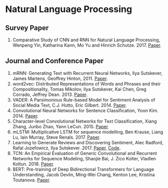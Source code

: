 # Natural Language Processing


## Survey Paper
1. Comparative Study of CNN and RNN for Natural Language Processing, Wenpeng Yin, Katharina Kann, Mo Yu and Hinrich Schutze. 2017. [Paper](https://arxiv.org/pdf/1702.01923.pdf).

## Journal and Conference Paper
1. mRNN: Generating Text with Recurrent Neural Networks, Ilya Sutskever, James Martens, Geoffrey Hinton, 2011. [Paper](https://www.cs.utoronto.ca/~ilya/pubs/2011/LANG-RNN.pdf).
2. word2vec: Distributed Representations of Words and Phrases
and their Compositionality, Tomas Mikolov, Ilya Sutskever, Kai Chen, Greg Corrado, Jeffrey Dean. 2013. [Paper](https://papers.nips.cc/paper/5021-distributed-representations-of-words-and-phrases-and-their-compositionality.pdf).
3. VADER: A Parsimonious Rule-based Model for
Sentiment Analysis of Social Media Text, C.J. Hutto, Eric Gilbert. 2014. [Paper](http://comp.social.gatech.edu/papers/icwsm14.vader.hutto.pdf).
4. Convolutional Neural Networks for Sentence Classification, Yoon Kim. 2014. [Paper](https://www.aclweb.org/anthology/D14-1181).
5. Character-level Convolutional Networks for Text
Classification, Xiang Zhang, Junbo Zhao, Yann LeCun. 2015. [Paper](https://papers.nips.cc/paper/5782-character-level-convolutional-networks-for-text-classification.pdf)
6. mLSTM: Multiplicative LSTM for sequence modelling, Ben Krause, Liang Lu, Iain Murray, Steve Renals. 2017. [Paper](https://arxiv.org/pdf/1609.07959.pdf). 
7. Learning to Generate Reviews and Discovering Sentiment, Alec Radford, Rafal Jozefowicz, Ilya Sutskever. 2017. [Paper](https://arxiv.org/pdf/1704.01444.pdf), [Code](https://github.com/titu1994/Keras-Multiplicative-LSTM).
8. TCN: An Empirical Evaluation of Generic Convolutional and Recurrent Networks for Sequence Modeling, Shaojie Bai, J. Zico Kolter, Vladlen Koltun. 2018. [Paper](https://arxiv.org/pdf/1803.01271.pdf).
9. BERT: Pre-training of Deep Bidirectional Transformers for
Language Understanding, Jacob Devlin, Ming-Wei Chang, Kenton Lee, Kristina Toutanova. [Paper](https://arxiv.org/pdf/1810.04805.pdf).